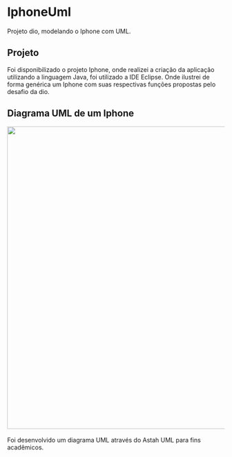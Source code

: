 # IphoneUml
Projeto dio, modelando o Iphone com UML.

## Projeto

Foi disponibilizado o projeto Iphone, onde realizei a criação da aplicação utilizando a linguagem Java, foi utilizado a IDE Eclipse.
Onde ilustrei de forma genérica um Iphone com suas respectivas funções propostas pelo desafio da dio.

## Diagrama UML de um Iphone
<div align="center">
<img src="https://github.com/user-attachments/assets/b6317aef-bf67-45be-96d1-fdffe223a99b" width="700px" />
</div>
<br>
Foi desenvolvido um diagrama UML através do Astah UML para fins acadêmicos.

